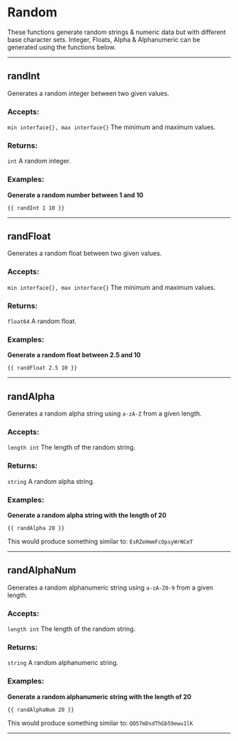 # Random

These functions generate random strings & numeric data but with different base character sets.
Integer, Floats, Alpha & Alphanumeric can be generated using the functions below. 

___

## randInt

Generates a random integer between two given values.

### Accepts: 

`min interface{}, max interface{}` The minimum and maximum values.

### Returns:

`int` A random integer.

### Examples:

**Generate a random number between 1 and 10**

```gotemplate
{{ randInt 1 10 }}
```

___

## randFloat

Generates a random float between two given values.

### Accepts: 

`min interface{}, max interface{}` The minimum and maximum values.

### Returns:

`float64` A random float.

### Examples:

**Generate a random float between 2.5 and 10**

```gotemplate
{{ randFloat 2.5 10 }}
```

___

## randAlpha

Generates a random alpha string using `a-zA-Z` from a given length.

### Accepts: 

`length int` The length of the random string.

### Returns:

`string` A random alpha string.

### Examples:

**Generate a random alpha string with the length of 20**

```gotemplate
{{ randAlpha 20 }}
```

This would produce something similar to:
`EsRZeHmmFcOpsyWrNCeT`

___

## randAlphaNum

Generates a random alphanumeric string using `a-zA-Z0-9` from a given length.

### Accepts: 

`length int` The length of the random string.

### Returns:

`string` A random alphanumeric string.

### Examples:

**Generate a random alphanumeric string with the length of 20**

```gotemplate
{{ randAlphaNum 20 }}
```

This would produce something similar to:
`QO57mDsdThGb59ewu1lK`

___